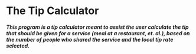 # The Tip Calculator

 ***This program is a tip calculator meant to assist the user calculate the tip that should be given for a service (meal at a restaurant, et. al.), based on the number of people who shared the service and the local tip rate selected.***


